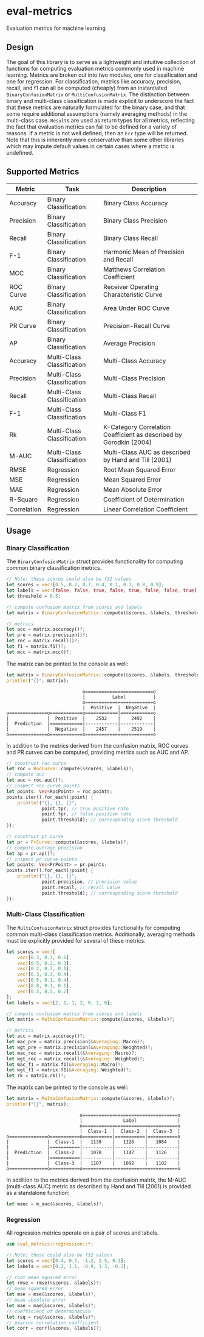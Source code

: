 # eval-metrics

Evaluation metrics for machine learning

## Design

The goal of this library is to serve as a lightweight and intuitive collection of functions for computing evaluation 
metrics commonly used in machine learning. Metrics are broken out into two modules, one for classification and one for 
regression. For classification, metrics like accuracy, precision, recall, and f1 can all be computed (cheaply) from an 
instantiated `BinaryConfusionMatrix` or `MultiConfusionMatrix`. The distinction between binary and multi-class 
classification is made explicit to underscore the fact that these metrics are naturally formulated for the binary case, 
and that some require additional assumptions (namely averaging methods) in the multi-class case. `Result`s are used as 
return types for all metrics, reflecting the fact that evaluation metrics can fail to be defined for a variety of 
reasons. If a metric is not well defined, then an `Err` type will be returned. Note that this is inherently more 
conservative than some other libraries which may impute default values in certain cases where a metric is undefined.

## Supported Metrics

| Metric      | Task                       | Description                                                        |
|-------------|----------------------------|--------------------------------------------------------------------|
| Accuracy    | Binary Classification      | Binary Class Accuracy                                              |
| Precision   | Binary Classification      | Binary Class Precision                                             |
| Recall      | Binary Classification      | Binary Class Recall                                                |
| F-1         | Binary Classification      | Harmonic Mean of Precision and Recall                              |
| MCC         | Binary Classification      | Matthews Correlation Coefficient                                   |
| ROC Curve   | Binary Classification      | Receiver Operating Characteristic Curve                            |
| AUC         | Binary Classification      | Area Under ROC Curve                                               |
| PR Curve    | Binary Classification      | Precision-Recall Curve                                             |
| AP          | Binary Classification      | Average Precision                                                  |
| Accuracy    | Multi-Class Classification | Multi-Class Accuracy                                               |
| Precision   | Multi-Class Classification | Multi-Class Precision                                              |
| Recall      | Multi-Class Classification | Multi-Class Recall                                                 |
| F-1         | Multi-Class Classification | Multi-Class F1                                                     |
| Rk          | Multi-Class Classification | K-Category Correlation Coefficient as described by Gorodkin (2004) |
| M-AUC       | Multi-Class Classification | Multi-Class AUC as described by Hand and Till (2001)               |
| RMSE        | Regression                 | Root Mean Squared Error                                            |
| MSE         | Regression                 | Mean Squared Error                                                 |
| MAE         | Regression                 | Mean Absolute Error                                                |
| R-Square    | Regression                 | Coefficient of Determination                                       |
| Correlation | Regression                 | Linear Correlation Coefficient                                     |

## Usage

### Binary Classification

The `BinaryConfusionMatrix` struct provides functionality for computing common binary classification metrics.

```rust
// Note: these scores could also be f32 values
let scores = vec![0.5, 0.2, 0.7, 0.4, 0.1, 0.3, 0.8, 0.9];
let labels = vec![false, false, true, false, true, false, false, true];
let threshold = 0.5;

// compute confusion matrix from scores and labels
let matrix = BinaryConfusionMatrix::compute(&scores, &labels, threshold)?;

// metrics
let acc = matrix.accuracy()?;
let pre = matrix.precision()?;
let rec = matrix.recall()?;
let f1 = matrix.f1()?;
let mcc = matrix.mcc()?;
```
The matrix can be printed to the console as well:

```rust
let matrix = BinaryConfusionMatrix::compute(&scores, &labels, threshold)?;
println!("{}", matrix);
```
```
                            o=========================o
                            |          Label          |
                            o=========================o
                            |  Positive  |  Negative  |
o==============o============o============|============o
|              |  Positive  |    2532    |    2492    |
|  Prediction  |============|------------|------------|
|              |  Negative  |    2457    |    2519    |
o==============o============o=========================o
```

In addition to the metrics derived from the confusion matrix, ROC curves and PR curves can be computed, providing metrics
such as AUC and AP.

```rust
// construct roc curve
let roc = RocCurve::compute(&scores, &labels)?;
// compute auc
let auc = roc.auc()?;
// inspect roc curve points
let points: Vec<RocPoint> = roc.points;
points.iter().for_each(|point| {
    println!("{}, {}, {}", 
             point.tpr, // true positive rate
             point.fpr, // false positive rate
             point.threshold); // corresponding score threshold
});

// construct pr curve
let pr = PrCurve::compute(&scores, &labels)?;
// compute average precision
let ap = pr.ap()?;
// inspect pr curve points
let points: Vec<PrPoint> = pr.points;
points.iter().for_each(|point| {
    println!("{}, {}, {}", 
             point.precision, // precision value
             point.recall, // recall value
             point.threshold); // corresponding score threshold
});
```

### Multi-Class Classification

The `MultiConfusionMatrix` struct provides functionality for computing common multi-class classification metrics. 
Additionally, averaging methods must be explicitly provided for several of these metrics.

```rust
let scores = vec![
    vec![0.3, 0.1, 0.6],
    vec![0.5, 0.2, 0.3],
    vec![0.2, 0.7, 0.1],
    vec![0.3, 0.3, 0.4],
    vec![0.5, 0.1, 0.4],
    vec![0.8, 0.1, 0.1],
    vec![0.3, 0.5, 0.2]
];
let labels = vec![2, 1, 1, 2, 0, 2, 0];

// compute confusion matrix from scores and labels
let matrix = MultiConfusionMatrix::compute(&scores, &labels)?;

// metrics
let acc = matrix.accuracy()?;
let mac_pre = matrix.precision(&Averaging::Macro)?;
let wgt_pre = matrix.precision(&Averaging::Weighted)?;
let mac_rec = matrix.recall(&Averaging::Macro)?;
let wgt_rec = matrix.recall(&Averaging::Weighted)?;
let mac_f1 = matrix.f1(&Averaging::Macro)?;
let wgt_f1 = matrix.f1(&Averaging::Weighted)?;
let rk = matrix.rk()?;
```
The matrix can be printed to the console as well:

```rust
let matrix = MultiConfusionMatrix::compute(&scores, &labels)?;
println!("{}", matrix);
```
```
                           o===================================o
                           |               Label               |
                           o===================================o
                           |  Class-1  |  Class-2  |  Class-3  |
o==============o===========o===========|===========|===========o
|              |  Class-1  |   1138    |   1126    |   1084    |
|              |===========|-----------|-----------|-----------|
|  Prediction  |  Class-2  |   1078    |   1147    |   1126    |
|              |===========|-----------|-----------|-----------|
|              |  Class-3  |   1107    |   1092    |   1102    |
o==============o===========o===================================o
```

In addition to the metrics derived from the confusion matrix, the M-AUC (multi-class AUC) metric as described by
Hand and Till (2001) is provided as a standalone function:

```rust
let mauc = m_auc(&scores, &labels)?;
```

### Regression

All regression metrics operate on a pair of scores and labels.

```rust
use eval_metrics::regression::*;

// Note: these could also be f32 values
let scores = vec![0.4, 0.7, -1.2, 2.5, 0.3];
let labels = vec![0.2, 1.1, -0.9, 1.3, -0.2];

// root mean squared error
let rmse = rmse(&scores, &labels)?;
// mean squared error
let mse = mse(&scores, &labels)?;
// mean absolute error
let mae = mae(&scores, &labels)?;
// coefficient of determination
let rsq = rsq(&scores, &labels)?;
// pearson correlation coefficient
let corr = corr(&scores, &labels)?;
```

